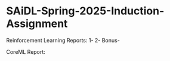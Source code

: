 # SAiDL-Spring-2025-Induction-Assignment

Reinforcement Learning Reports:
1-
2-
Bonus-

CoreML Report:
